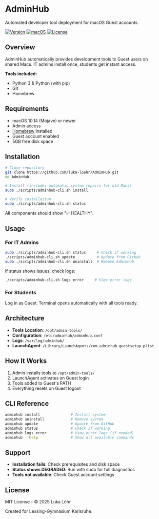 # AdminHub

Automated developer tool deployment for macOS Guest accounts.

[![Version](https://img.shields.io/badge/version-2.1.0-blue)](https://github.com/luka-loehr/AdminHub)
[![macOS](https://img.shields.io/badge/macOS-10.14%2B-success)](https://support.apple.com/macos)
[![License](https://img.shields.io/badge/license-MIT-green)](LICENSE)

## Overview

AdminHub automatically provides development tools to Guest users on shared Macs. IT admins install once, students get instant access.

**Tools included:**
- Python 3 & Python (with pip)
- Git
- Homebrew

## Requirements

- macOS 10.14 (Mojave) or newer
- Admin access
- [Homebrew](https://brew.sh) installed
- Guest account enabled
- 5GB free disk space

## Installation

```bash
# Clone repository
git clone https://github.com/luka-loehr/AdminHub.git
cd AdminHub

# Install (includes automatic system repairs for old Macs)
sudo ./scripts/adminhub-cli.sh install

# Verify installation
sudo ./scripts/adminhub-cli.sh status
```

All components should show "✅ HEALTHY".

## Usage

### For IT Admins

```bash
sudo ./scripts/adminhub-cli.sh status     # Check if working
./scripts/adminhub-cli.sh update          # Update from GitHub
sudo ./scripts/adminhub-cli.sh uninstall  # Remove AdminHub
```

If status shows issues, check logs:
```bash
./scripts/adminhub-cli.sh logs error     # View error logs
```

### For Students

Log in as Guest. Terminal opens automatically with all tools ready.

## Architecture

- **Tools Location**: `/opt/admin-tools/`
- **Configuration**: `/etc/adminhub/adminhub.conf`
- **Logs**: `/var/log/adminhub/`
- **LaunchAgent**: `/Library/LaunchAgents/com.adminhub.guestsetup.plist`

## How It Works

1. Admin installs tools to `/opt/admin-tools/`
2. LaunchAgent activates on Guest login
3. Tools added to Guest's PATH
4. Everything resets on Guest logout

## CLI Reference

```bash
adminhub install              # Install system
adminhub uninstall            # Remove system  
adminhub update               # Update from GitHub
adminhub status               # Check if working
adminhub logs error           # View error logs (if needed)
adminhub --help               # Show all available commands
```

## Support

- **Installation fails**: Check prerequisites and disk space
- **Status shows DEGRADED**: Run with sudo for full diagnostics
- **Tools not available**: Check Guest account settings

## License

MIT License - © 2025 Luka Löhr

Created for Lessing-Gymnasium Karlsruhe.